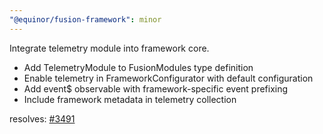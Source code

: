```yaml
---
"@equinor/fusion-framework": minor
---
```


Integrate telemetry module into framework core.

- Add TelemetryModule to FusionModules type definition
- Enable telemetry in FrameworkConfigurator with default configuration
- Add event$ observable with framework-specific event prefixing
- Include framework metadata in telemetry collection

resolves: [#3491](https://github.com/equinor/fusion-framework/issues/3491)